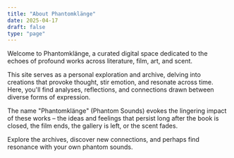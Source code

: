 ```yaml
---
title: "About Phantomklänge"
date: 2025-04-17
draft: false
type: "page" 
---
```


Welcome to Phantomklänge, a curated digital space dedicated to the echoes of profound works across literature, film, art, and scent.

This site serves as a personal exploration and archive, delving into creations that provoke thought, stir emotion, and resonate across time. Here, you'll find analyses, reflections, and connections drawn between diverse forms of expression.

The name "Phantomklänge" (Phantom Sounds) evokes the lingering impact of these works – the ideas and feelings that persist long after the book is closed, the film ends, the gallery is left, or the scent fades.

Explore the archives, discover new connections, and perhaps find resonance with your own phantom sounds.